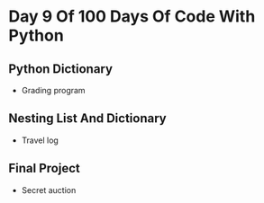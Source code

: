 # Day 9 Of 100 Days Of Code With Python

## Python Dictionary

- Grading program

## Nesting List And Dictionary

- Travel log

## Final Project

- Secret auction
